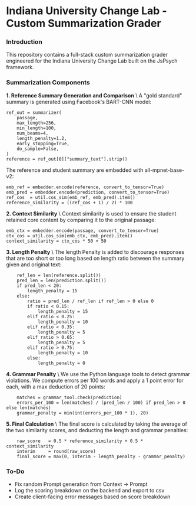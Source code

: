 # Indiana University Change Lab - Custom Summarization Grader

### Introduction
This repository contains a full-stack custom summarization grader engineered for the Indiana University Change Lab built on the JsPsych framework.

### Summarization Components
**1. Reference Summary Generation and Comparison** \\
A "gold standard" summary is generated using Facebook's BART-CNN model:

```
ref_out = summarizer(
    passage,
    max_length=256,
    min_length=100,
    num_beams=4,
    length_penalty=1.2,
    early_stopping=True,
    do_sample=False,
)
reference = ref_out[0]["summary_text"].strip()
```

The reference and student summary are embedded with all-mpnet-base-v2:

```
emb_ref = embedder.encode(reference, convert_to_tensor=True)
emb_pred = embedder.encode(prediction, convert_to_tensor=True)
ref_cos  = util.cos_sim(emb_ref, emb_pred).item()
reference_similarity = ((ref_cos + 1) / 2) * 100
```

**2. Context Similarity** \\
Context similarity is used to ensure the student retained core content by comparing it to the original passage:

```
emb_ctx = embedder.encode(passage, convert_to_tensor=True)
ctx_cos = util.cos_sim(emb_ctx, emb_pred).item()
context_similarity = ctx_cos * 50 + 50
```

**3. Length Penalty** \\
The length Penalty is added to discourage responses that are too short or too long based on length ratio between the summary given and original text:

```
    ref_len = len(reference.split())
    pred_len = len(prediction.split())
    if pred_len < 20:
        length_penalty = 15
    else:
        ratio = pred_len / ref_len if ref_len > 0 else 0
        if ratio < 0.15:
            length_penalty = 15
        elif ratio < 0.25:
            length_penalty = 10
        elif ratio < 0.35:
            length_penalty = 5
        elif ratio > 0.65:
            length_penalty = 5
        elif ratio > 0.75:
            length_penalty = 10
        else:
            length_penalty = 0
```

**4. Grammar Penalty** \\
We use the Python language tools to detect grammar violations. We compute errors per 100 words and apply a 1 point error for each, with a max deduction of 20 points:

```
    matches = grammar_tool.check(prediction)
    errors_per_100 = len(matches) / (pred_len / 100) if pred_len > 0 else len(matches)
    grammar_penalty = min(int(errors_per_100 * 1), 20)
```

**5. Final Calculation** \\
The final score is calculated by taking the average of the two similarity scores, and deducting the length and grammar penalties:
```
    raw_score   = 0.5 * reference_similarity + 0.5 * context_similarity
    interim     = round(raw_score)
    final_score = max(0, interim - length_penalty - grammar_penalty)
```

### To-Do
- Fix random Prompt generation from Context -> Prompt
- Log the scoring breakdown on the backend and export to csv
- Create client-facing error messages based on score breakdown
